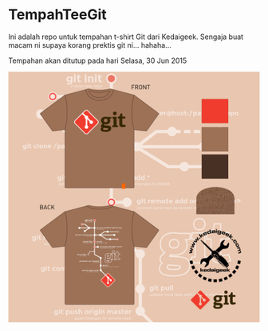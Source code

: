 # TempahTeeGit

Ini adalah repo untuk tempahan t-shirt Git dari Kedaigeek.
Sengaja buat macam ni supaya korang prektis git ni... hahaha...

Tempahan akan ditutup pada hari Selasa, 30 Jun 2015

![](git_tshirt_preview.png)

